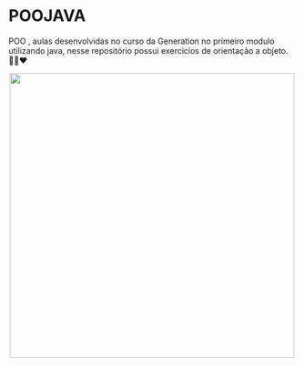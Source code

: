 # POOJAVA

POO  , aulas desenvolvidas no curso da Generation no primeiro modulo utilizando java, nesse repositório possui exercicíos de orientação a objeto. 👨‍💻❤

<p align="center">
 <img src="https://media-exp1.licdn.com/dms/image/C4D0BAQFwXinJMoidnQ/company-logo_200_200/0/1560892001772?e=1641427200&v=beta&t=vOW5nl593DGulpsAUk6Fqruk9vf0RT_p9OXfS-347P0" width="500">
</p>

